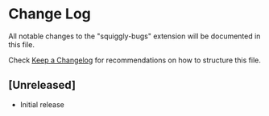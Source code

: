# Change Log

All notable changes to the "squiggly-bugs" extension will be documented in this file.

Check [Keep a Changelog](http://keepachangelog.com/) for recommendations on how to structure this file.

## [Unreleased]

- Initial release